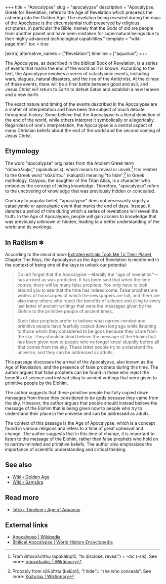 +++
title = "Apocalypse"
slug = "apocalypse"
description = "Apocalypse, Greek for Revelation, refers to the Age of Revelation which preceeds the ushering into the Golden Age. The revelation being revealed during the days of the Apoclypse is the circumstantial truth preserved by religious scriptures, in particular the Bible, namely that the Gods of old are people from another planet and have been mistaken for supernatural beings due to their highly advanced technological capabilities."
template = "wiki-page.html"
toc = true

[extra]
alternative_names = ["Revelation"]
timeline = ["aquarius"]
+++

The Apocalypse, as described in the biblical Book of Revelation, is a series of events that marks the end of the world as it is known. According to the text, the Apocalypse involves a series of cataclysmic events, including wars, plagues, natural disasters, and the rise of the Antichrist. At the climax of these events, there will be a final battle between good and evil, and Jesus Christ will return to Earth to defeat Satan and establish a new heaven and a new earth.

The exact nature and timing of the events described in the Apocalypse are a matter of interpretation and have been the subject of much debate throughout history. Some believe that the Apocalypse is a literal depiction of the end of the world, while others interpret it symbolically or allegorically. Regardless of one's interpretation, the Apocalypse is a central aspect of many Christian beliefs about the end of the world and the second coming of Jesus Christ.

## Etymology

The word "apocalypse" originates from the Ancient Greek term "ἀποκάλυψις" (apokálupsis), which means to reveal or unveil.[^1] It is related to the Greek word "κᾰλῠ́πτω" (kalúptō) meaning "to hide".[^2] In Greek mythology, Calypso, the daughter of the Titan Atlas, is a character who embodies the concept of hiding knowledge. Therefore, "apocalypse" refers to the uncovering of knowledge that was previously hidden or concealed.

Contrary to popular belief, "apocalypse" does not necessarily signify a cataclysmic or apocalyptic event that marks the end of days. Instead, it denotes a period of time during which a series of revelations will reveal the truth. In the Age of Apocalypse, people will gain access to knowledge that was previously unknown or hidden, leading to a better understanding of the world and its workings.

## In Raëlism 🔯

According to the second book [Extraterrestrials Took Me To Their Planet](../library/extraterrestrials-took-me-to-their-planet/index.md/), Chapter The Keys, the Apocalypse as the Age of Revelation is mentioned in the context of being one of the keys to unlock our potential:

> Do not forget that the Apocalypse —literally the "age of revelation"— has arrived as was predicted. It has been said that when the time comes, there will be many false prophets. You only have to look around you to see that the time has indeed come. False prophets are writers of horoscopes of which the newspapers are full, and there are also many others who reject the benefits of science and cling to every last letter of ancient writings that were the messages given by the Elohim to the primitive people of ancient times.
>
> Such false prophets prefer to believe what narrow-minded and primitive people have fearfully copied down long ago while listening to those whom they considered to be gods because they came from the sky. They should instead believe the message of the Elohim that has been given now to people who no longer kneel stupidly before all that comes from the sky. These latter people try to understand the universe, and they can be addressed as adults.

This passage discusses the arrival of the Apocalypse, also known as the Age of Revelation, and the presence of false prophets during this time. The author argues that false prophets can be found in those who reject the benefits of science and instead cling to ancient writings that were given to primitive people by the Elohim.

The author suggests that these primitive people fearfully copied down messages from those they considered to be gods because they came from the sky. However, the author argues that people should instead believe the message of the Elohim that is being given now to people who try to understand their place in the universe and can be addressed as adults.

The context of this passage is the Age of Apocalypse, which is a concept found in various religions and refers to a time of great upheaval and change. The author suggests that in this time of change, it is important to listen to the message of the Elohim, rather than false prophets who hold on to narrow-minded and primitive beliefs. The author also emphasizes the importance of scientific understanding and critical thinking.

## See also

- [Wiki › Golden Age](../golden-age.md/)
- [Wiki › Saṃsāra](../samsara.md/)

## Read more

- [Intro › Timeline › Age of Aquarius](../timeline/age-of-aquarius.md/)

## External links

- [Apocalypse | Wikipedia](https://en.wikipedia.org/wiki/Apocalypse)
- [Biblical Apocalypse | World History Encyclopedia](https://www.worldhistory.org/article/1801/biblical-apocalypse/)

[^1]: From ἀποκαλύπτω (apokalúptō, “to disclose, reveal”) + -σις (-sis). See more: [ἀποκάλυψις | Wiktionary](https://en.wiktionary.org/wiki/%E1%BC%80%CF%80%CE%BF%CE%BA%CE%AC%CE%BB%CF%85%CF%88%CE%B9%CF%82#Ancient_Greek)
[^2]: Probably from κᾰλῠ́πτω (kalúptō, “I hide”): “she who conceals”. See more: [Καλυψώ | Wiktionary](https://en.wiktionary.org/wiki/%CE%9A%CE%B1%CE%BB%CF%85%CF%88%CF%8E#Ancient_Greek)